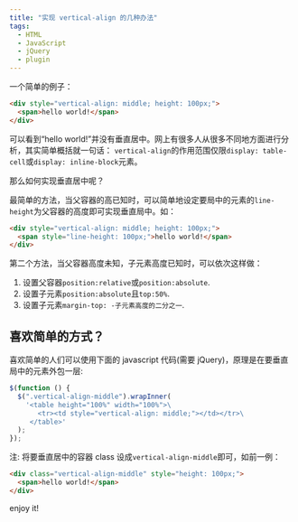 ```yaml
---
title: "实现 vertical-align 的几种办法"
tags:
  - HTML
  - JavaScript
  - jQuery
  - plugin
---
```


一个简单的例子：

```html
<div style="vertical-align: middle; height: 100px;">
  <span>hello world!</span>
</div>
```

可以看到“hello world!”并没有垂直居中。网上有很多人从很多不同地方面进行分析，其实简单概括就一句话：
`vertical-align`的作用范围仅限`display: table-cell`或`display: inline-block`元素。

那么如何实现垂直居中呢？

<!-- more -->

最简单的方法，当父容器的高已知时，可以简单地设定要局中的元素的`line-height`为父容器的高度即可实现垂直局中。如：

```html
<div style="vertical-align: middle; height: 100px;">
  <span style="line-height: 100px;">hello world!</span>
</div>
```

第二个方法，当父容器高度未知，子元素高度已知时，可以依次这样做：

1. 设置父容器`position:relative`或`position:absolute`.
2. 设置子元素`position:absolute`且`top:50%`.
3. 设置子元素`margin-top: -子元素高度的二分之一`.

## 喜欢简单的方式？

喜欢简单的人们可以使用下面的 javascript 代码(需要 jQuery)，原理是在要垂直局中的元素外包一层:

```javascript
$(function () {
  $(".vertical-align-middle").wrapInner(
    '<table height="100%" width="100%">\
       <tr><td style="vertical-align: middle;"></td></tr>\
     </table>'
  );
});
```

注: 将要垂直居中的容器 class 设成`vertical-align-middle`即可，如前一例：

```html
<div class="vertical-align-middle" style="height: 100px;">
  <span>hello world!</span>
</div>
```

enjoy it!
